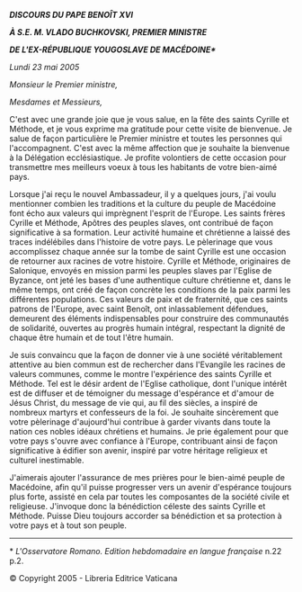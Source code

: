 ***DISCOURS DU PAPE BENOÎT XVI***

***À S.E. M. VLADO BUCHKOVSKI, PREMIER MINISTRE***

***DE L'EX-RÉPUBLIQUE YOUGOSLAVE DE MACÉDO******INE\****

*Lundi 23 mai 2005*

*Monsieur le Premier ministre,*

*Mesdames et Messieurs,*

C'est avec une grande joie que je vous salue, en la fête des saints Cyrille et Méthode, et je vous exprime ma gratitude pour cette visite de bienvenue. Je salue de façon particulière le Premier ministre et toutes les personnes qui l'accompagnent. C'est avec la même affection que je souhaite la bienvenue à la Délégation ecclésiastique. Je profite volontiers de cette occasion pour transmettre mes meilleurs voeux à tous les habitants de votre bien-aimé pays.

Lorsque j'ai reçu le nouvel Ambassadeur, il y a quelques jours, j'ai voulu mentionner combien les traditions et la culture du peuple de Macédoine font écho aux valeurs qui imprègnent l'esprit de l'Europe. Les saints frères Cyrille et Méthode, Apôtres des peuples slaves, ont contribué de façon significative à sa formation. Leur activité humaine et chrétienne a laissé des traces indélébiles dans l'histoire de votre pays. Le pèlerinage que vous accomplissez chaque année sur la tombe de saint Cyrille est une occasion de retourner aux racines de votre histoire. Cyrille et Méthode, originaires de Salonique, envoyés en mission parmi les peuples slaves par l'Eglise de Byzance, ont jeté les bases d'une authentique culture chrétienne et, dans le même temps, ont créé de façon concrète les conditions de la paix parmi les différentes populations. Ces valeurs de paix et de fraternité, que ces saints patrons de l'Europe, avec saint Benoît, ont inlassablement défendues, demeurent des éléments indispensables pour construire des communautés de solidarité, ouvertes au progrès humain intégral, respectant la dignité de chaque être humain et de tout l'être humain.

Je suis convaincu que la façon de donner vie à une société véritablement attentive au bien commun est de rechercher dans l'Evangile les racines de valeurs communes, comme le montre l'expérience des saints Cyrille et Méthode. Tel est le désir ardent de l'Eglise catholique, dont l'unique intérêt est de diffuser et de témoigner du message d'espérance et d'amour de Jésus Christ, du message de vie qui, au fil des siècles, a inspiré de nombreux martyrs et confesseurs de la foi. Je souhaite sincèrement que votre pèlerinage d'aujourd'hui contribue à garder vivants dans toute la nation ces nobles idéaux chrétiens et humains. Je prie également pour que votre pays s'ouvre avec confiance à l'Europe, contribuant ainsi de façon significative à édifier son avenir, inspiré par votre héritage religieux et culturel inestimable.

J'aimerais ajouter l'assurance de mes prières pour le bien-aimé peuple de Macédoine, afin qu'il puisse progresser vers un avenir d'espérance toujours plus forte, assisté en cela par toutes les composantes de la société civile et religieuse. J'invoque donc la bénédiction céleste des saints Cyrille et Méthode. Puisse Dieu toujours accorder sa bénédiction et sa protection à votre pays et à tout son peuple.

* * *

\* *L'Osservatore Romano. Edition hebdomadaire en langue française* n.22 p.2.

© Copyright 2005 - Libreria Editrice Vaticana